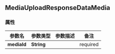 <a name="MediaUploadResponseDataMedia"></a>
## MediaUploadResponseDataMedia
### 属性
参数名 | 参数类型 | 参数描述 | 备注
------------ | ------------- | ------------- | -------------
**mediaId** | **String** |  |  required 


